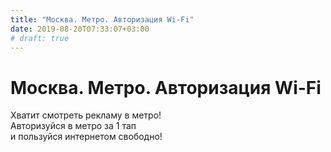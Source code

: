 ```yaml
---
title: "Москва. Метро. Авторизация Wi-Fi"
date: 2019-08-20T07:33:07+03:00
# draft: true
---
```

# Москва. Метро. Авторизация Wi-Fi

Хватит смотреть рекламу в метро!<br />
Авторизуйся в метро за 1 тап<br />
и пользуйся интернетом свободно!

